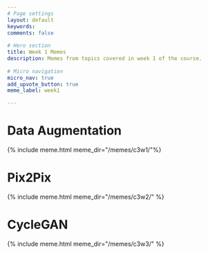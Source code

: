 ```yaml
---
# Page settings
layout: default
keywords:
comments: false
 
# Hero section
title: Week 1 Memes
description: Memes from topics covered in week 1 of the course. 
 
# Micro navigation
micro_nav: true
add_upvote_button: true
meme_label: week1

---
```


# Data Augmentation
{% include meme.html meme_dir="/memes/c3w1/"%}

# Pix2Pix
{% include meme.html meme_dir="/memes/c3w2/" %}

# CycleGAN
{% include meme.html meme_dir="/memes/c3w3/" %}